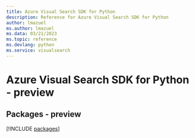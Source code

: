 ```yaml
---
title: Azure Visual Search SDK for Python
description: Reference for Azure Visual Search SDK for Python
author: lmazuel
ms.author: lmazuel
ms.data: 03/21/2023
ms.topic: reference
ms.devlang: python
ms.service: visualsearch
---
```

# Azure Visual Search SDK for Python - preview
## Packages - preview
[!INCLUDE [packages](visual-search-index.md)]